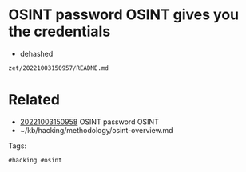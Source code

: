 # OSINT password OSINT gives you the credentials
- dehashed

` zet/20221003150957/README.md `

# Related

- [20221003150958](/zet/20221003150958/README.md) OSINT password OSINT
- ~/kb/hacking/methodology/osint-overview.md

Tags:

    #hacking #osint 
